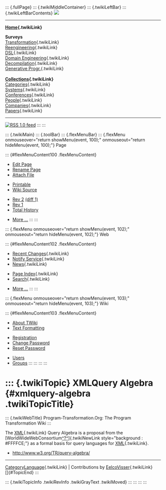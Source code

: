 ::: {.fullPage}
::: {.twikiMiddleContainer}
::: {.twikiLeftBar}
::: {.twikiLeftBarContents}
![](../pub/transformation.gif)

------------------------------------------------------------------------

**[Home](WebHome){.twikiLink}**

**Surveys**\
[Transformation](ProgramTransformation){.twikiLink}\
[Reengineering](ReengineeringWiki){.twikiLink}\
[DSL](DomainSpecificLanguages){.twikiLink}\
[Domain Engineering](DomainEngineering){.twikiLink}\
[Decompilation](DeCompilation){.twikiLink}\
[Generative Progr.](GenerativeProgrammingWiki){.twikiLink}\
\
**[Collections](CategoryCollection){.twikiLink}**\
[Categories](CategoryCategory){.twikiLink}\
[Systems](TransformationSystems){.twikiLink}\
[Conferences](TransformationConferences){.twikiLink}\
[People](TransformationPeople){.twikiLink}\
[Companies](TransformationCompanies){.twikiLink}\
[Papers](CategoryPaper){.twikiLink}

------------------------------------------------------------------------

[![](../pub/rss.gif "RSS 1.0 feed")](WebRss@skin=rss)
:::
:::

::: {.twikiMain}
::: {.toolBar}
::: {.flexMenuBar}
::: {.flexMenu onmouseover="return showMenu(event, 100);" onmouseout="return hideMenu(event, 100);"}
Page

::: {#flexMenuContent100 .flexMenuContent}
-   [Edit
    Page](http://www.program-transformation.org/edit/Transform/XMLQueryAlgebra?t=1536826414)
-   [Rename
    Page](http://www.program-transformation.org/rename/Transform/XMLQueryAlgebra)
-   [Attach
    File](http://www.program-transformation.org/attach/Transform/XMLQueryAlgebra)

<!-- -->

-   [Printable](http://www.program-transformation.org/view/Transform/XMLQueryAlgebra?skin=print.pattern)
-   [Wiki
    Source](http://www.program-transformation.org/view/Transform/XMLQueryAlgebra?skin=text&raw=on&contenttype=text/plain)

<!-- -->

-   [Rev
    2](http://www.program-transformation.org/view/Transform/XMLQueryAlgebra?rev=1.2)
    [(diff 1)](http://www.program-transformation.org/rdiff/Transform/XMLQueryAlgebra?rev1=1.2&rev2=1.1)
-   [Rev
    1](http://www.program-transformation.org/view/Transform/XMLQueryAlgebra?rev=1.1)
-   [Total
    History](http://www.program-transformation.org/rdiff/Transform/XMLQueryAlgebra)

<!-- -->

-   [More
    \...](http://www.program-transformation.org/oops/Transform/XMLQueryAlgebra?template=oopsmore&param1=1.2&param2=1.2)
:::
:::

::: {.flexMenu onmouseover="return showMenu(event, 102);" onmouseout="return hideMenu(event, 102);"}
Web

::: {#flexMenuContent102 .flexMenuContent}
-   [Recent Changes](WebChanges){.twikiLink}
-   [Notify Service](WebNotify){.twikiLink}
-   [News](WebNews){.twikiLink}

<!-- -->

-   [Page Index](WebIndex){.twikiLink}
-   [Search](WebSearch){.twikiLink}

<!-- -->

-   [More
    \...](http://www.program-transformation.org/oops/Transform/XMLQueryAlgebra?template=oopsmore&param1=1.2&param2=1.2)
:::
:::

::: {.flexMenu onmouseover="return showMenu(event, 103);" onmouseout="return hideMenu(event, 103);"}
Wiki

::: {#flexMenuContent103 .flexMenuContent}
-   [About
    TWiki](http://www.program-transformation.org/view/TWiki/WebHome)
-   [Text
    Formatting](http://www.program-transformation.org/view/TWiki/TextFormattingRules)

<!-- -->

-   [Registration](http://www.program-transformation.org/view/TWiki/TWikiRegistration)
-   [Change
    Password](http://www.program-transformation.org/view/TWiki/ChangePassword)
-   [Reset
    Password](http://www.program-transformation.org/view/TWiki/ResetPassword)

<!-- -->

-   [Users](http://www.program-transformation.org/view/Main/TWikiUsers)
-   [Groups](http://www.program-transformation.org/view/Main/TWikiGroups)
:::
:::
:::
:::

::: {.twikiTopic}
XMLQuery Algebra {#xmlquery-algebra .twikiTopicTitle}
================

::: {.twikiWebTitle}
Program-Transformation.Org: The Program Transformation Wiki
:::

The [XML](XML){.twikiLink} Query Algebra is a proposal from the
[WorldWideWebConsortium[^?^](http://www.program-transformation.org/edit/Transform/WorldWideWebConsortium?topicparent=Transform.XMLQueryAlgebra)]{.twikiNewLink
style="background : #FFFFCE;"} as a formal basis for query languages for
[XML](XML){.twikiLink}.

-   <http://www.w3.org/TR/query-algebra/>

------------------------------------------------------------------------

[CategoryLanguage](CategoryLanguage){.twikiLink} \| Contributions by
[EelcoVisser](../Main/EelcoVisser){.twikiLink}\
[]{#TopicEnd}
:::

::: {.twikiTopicInfo .twikiRevInfo .twikiGrayText .twikiMoved}
:::
:::
:::
:::
